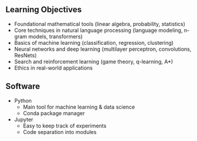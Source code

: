 ## Learning Objectives
- Foundational mathematical tools (linear algebra, probability, statistics)
- Core techniques in natural language processing (language modeling, n-gram models, transformers)
- Basics of machine learning (classification, regression, clustering)
- Neural networks and deep learning (multilayer perceptron, convolutions, ResNets)
- Search and reinforcement learning (game theory, q-learning, A*)
- Ethics in real-world applications

## Software
- Python
	- Main tool for machine learning & data science
	- Conda package manager
- Jupyter
	- Easy to keep track of experiments
	- Code separation into modules